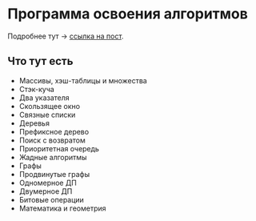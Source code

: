 # Программа освоения алгоритмов

Подробнее тут -> [ссылка на пост](https://www.t.me/a_cup_of_code).

## Что тут есть

* Массивы, хэш-таблицы и множества
* Стэк-куча
* Два указателя
* Скользящее окно
* Связные списки
* Деревья
* Префиксное дерево
* Поиск с возвратом
* Приоритетная очередь
* Жадные алгоритмы
* Графы
* Продвинутые графы
* Одномерное ДП
* Двумерное ДП
* Битовые операции
* Математика и геометрия


